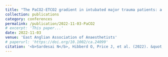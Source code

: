 ```yaml
---
title: "The PaCO2-ETCO2 gradient in intubated major trauma patients: a big data approach"
collection: publications
category: conferences
permalink: /publication/2022-11-03-PaCO2
# excerpt: 'This paper...'
date: 2022-11-03
venue: 'East Anglian Association of Anaesthetists'
# paperurl: 'https://doi.org/10.1002/ca.24099'
citation: '<b>Sardesai N</b>, Hibberd O, Price J, et al. (2022). &quot;The PaCO2-ETCO2 gradient in intubated major trauma patients: a big data approach.&quot; <i>East Anglian Association of Anaesthetists, AGM 2022</i> Oral presentation.'
---
```


